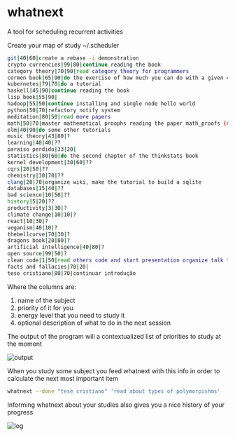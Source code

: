 # whatnext
A tool for scheduling recurrent activities


Create your map of study ~/.scheduler


```sh
git|40|60|create a rebase -i demonstration
crypto currencies|99|80|continue reading the book
category theory|70|90|read category theory for programmers
cormen book|65|90|do the exercise of how much you can do with a given complexity (wiki)
kubernetes|79|70|do a tutorial
haskell|45|90|continue reading the book
lisp book|55|90|
hadoop|55|50|continue installing and single node hello world
python|50|70|refactory notify system
meditation|80|50|read more papers
math|50|70|master mathematical proophs reading the paper math_proofs (next section: quantifiers), study logarithms as well
elm|40|90|do some other tutorials
music theory|43|80|?
learning|40|40|??
paraiso perdido|33|20|
statistics|80|60|do the second chapter of the thinkstats book
kernel development|30|60|??
cqrs|20|50|??
chemistry|30|70|??
clang|20|70|organize wiki, make the tutorial to build a sqlite
databases|15|40|??
bad science|10|50|??
history|5|20|??
productivity|3|30|?
climate change|10|10|?
react|10|30|?
veganism|40|10|?
thebellcurve|70|30|?
dragons book|20|80|?
artificial intelligence|40|80|?
open source|99|50|?
clean code|1|50|read others code and start presentation organize talk topics on the presentation
facts and fallacies|70|20|
tese cristiano|80|70|continuar introdução
```
Where the columns are:
1. name of the subject
2. priority of it for you
3. energy level that you need to study it
4. optional description of what to do in the next session

The output of the program will a contextualized list of priorities to study at the moment

![output](https://i.imgur.com/KJqNfJC.png)

When you study some subject you feed whatnext with this info in order to calculate the next most important item

```sh
whatnext --done "tese cristiano" 'read about types of polymorpishms'
```

Informing whatnext about your studies also gives you a nice history of your progress

![log](https://i.imgur.com/s7vayZd.png)
